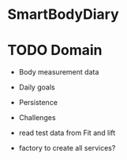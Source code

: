 # SmartBodyDiary

# TODO Domain
- Body measurement data
- Daily goals
- Persistence
- Challenges
- read test data from Fit and lift


- factory to create all services?